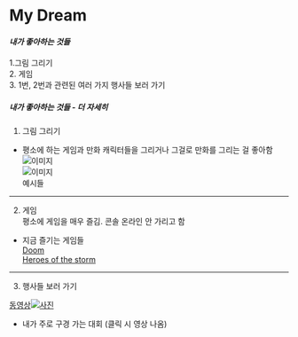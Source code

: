 # **My Dream**  

#### *내가 좋아하는 것들*  
  
1.그림 그리기  
2. 게임  
3. 1번, 2번과 관련된 여러 가지 행사들 보러 가기  

##### *내가 좋아하는 것들 - 더 자세히*
1. 그림 그리기  
 - 평소에 하는 게임과 만화 캐릭터들을 그리거나 그걸로 만화를 그리는 걸 좋아함  
![이미지](https://lh3.googleusercontent.com/kWKM5NgVK6kRAhd2tRfvwvYeMBsjgaEr_bMOISzr0BiM8XnuMAd2oV4ZOQPe-lR64IdcDZLzysZSiOrcuN-Icgze1PWdwFFpEJgz5Mwhp3c3I6crelM0cUIoKV_LXvSLSDTewkBb3zfRib3OZ3dxI0UkLbRuA41Ok0aQFkX8OR3FUVIcsq85tuLvHuuYY5_8oLvOiPWWWPn1atpZk73sCBGYo-X7SkyFh2cbuRq4jOFUg_16T1UB2bMskEZKFg_RNJDffXlkv4e_j0v3u6_H6m9QYEYY12Ur11EMhPRR1gkqtmnLEaYlaeqQYeSNkVY1MdEq2LFGbtSzwAIXlZX52mWyEG7S32qjAPZtJk11WNIXznSeZzphoIcHp4XuT43bFn9iULKipy-MsA5OXwG15bOAy_IlaKkVfdbaY_OwaXNRO0kj6oA1AHwRpqmAGflJSbTDOSSAW-YcfgfY_NJ87qUOlCBhktmai_3-tqCYmMSw9VclpQPCT1dfsYknhFfz9CuOiBq8pqNXGu9oWg-V3BhYkRKTSOVkqMwVlWqb9HwJTvqohBkh68o0Eue0qhrXjd1wNI5zcFgO6vCoqxqdTP5EERQE0eHOABMKL99WKhMUkqTo7w=w693-h971-no)  
![이미지](https://lh3.googleusercontent.com/fijVODsxXFH5XN6dmpFZk_TNfdpEtDi7LppExKrHJ5Iwl-km1qqdpJpZHMuZTdvFMA_nuf8q-FniJTjKqVZVC5Gfqygx0twlvYNILNFi3z5XnVi7miRxjCQnGeYExFWmAYlYfkiAvR88wfWQXFY-dFeS0NvGNnu61TcOUqsECNzxhpaOGtbYX6VxBXJZeiAOo0_L9YtT9vwJRsq4OMcKwcLlYbf9sLEPs-imN8CKmIoKluoLwmmhkXaRgS7G-XwuDCkmZJwtWRgaG8AkgxA4cOujkUUgvuOIwfWoMI-NHz_sIhIZqyk38Lk_qIJXRERCwIBsvkzeTUIN7auBQSKaWxMD7zNA9TrnyetBvJ8qg5gE2G8FyUl-CbHNf0kCd9PQuPTgWnTAu0K16BWvAZ8iHnXD1OwcBRWoFB1Uovx8vbYbC4ACkwj167ycsKMVdad2S83oPW5CYVCPwcYVpUpoJ8ewLHSXM3JLGwWWdvm28xqfjogOuCCoWAc-VRbQiwtOE21tFdNph99NbjXwvwZWl8bMx4vyjF_v-4trTklUaIfHpmHVVOBzU-uZMB6m-OnlPl6LIJTbbDyhBEo_Vh0-FiSRCcu_rolzqS3_i3AuJzHPiW1NzA=w1328-h971-no)  
예시들  

***  

2. 게임  
평소에 게임을 매우 즐김. 콘솔 온라인 안 가리고 함  
 - 지금 즐기는 게임들  
[Doom](http://doom.com/en-gb/)  
[Heroes of the storm](http://kr.battle.net/heroes/ko)  

***  

3. 행사들 보러 가기  
  
[동영상![사진](https://lh3.googleusercontent.com/j2MpBNBDKHn3i8JOTb_NWGW6_7JeSnbhMx4UB9ycNFNCuA0NL4VtUSKTG3DADgbzffUnM0--eWtNiCy5l2qcBRxX1Mnrb2nFIZjLwtkvQFJ2veLWLJC7sTNXXuaZLGhYAuNb1ZYxNc96mg0zGCsJzJo_nkwn_q5z270tb8RwWyQ4P3ahstYkhrduCnpOl_5j2p31tn8nGuAevctSQ8R4F-P0TWihCwQ_wvdxtdsbFYzfcaV8isaepBfv8I374UwttkglDuO1wikNplxAlfv5QzbOaAmMZTNijt3PH6jiMa_Jgm7rM2W8Evhvzh4RHuTk9w5xyuSzUSu__nC_ktlGzdd65ZAnX0v7jtMbFVDCb42qArUETejHRB-WwrbIleupYNJdDIKHv3nMDOouGePf-GMgI_4Sc1qEGWB7BHjRUJ3QXUTQozk8nbQQDkJ6jIuA9t0htH9Gtt9w9niB8d9kbGN6qbUQoCczqPHtI8eKudbNIuuluoPmFclx_4fNOWUBK-EhOL6FD_xj1IybP11PnSPK54aTGgsyzrIbJcJpSEhR4tq5GQwJjFYFSVq-_Ada3cBNj6_-zikI5i3oqc9rZF7mX303Vb2IcCeM4ue0CIFEH5omXg=w1185-h971-no)](https://youtu.be/STSQYLxf2jg?list=PLWQeRMoEALvq9ZScb1VS5ix5VeM6Mq-Pz&t=3123)  
 - 내가 주로 구경 가는 대회 (클릭 시 영상 나옴)
